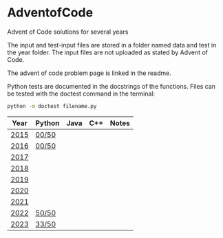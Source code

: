 # AdventofCode
Advent of Code solutions for several years

The input and test-input files are stored in a folder named data and test in the year folder. The input files are not uploaded as stated by Advent of Code.

The advent of code problem page is linked in the readme.

Python tests are documented in the docstrings of the functions. Files can be tested with the doctest command in the terminal:

```sh
python -m doctest filename.py
```



| Year | Python | Java | C++ | Notes |
|------|--------|------|-----|-------|
| [2015](https://adventofcode.com/2015) | [00/50](https://github.com/JLJVS/AdventofCode/tree/main/2015/Python) |      |     |       |
| [2016](https://adventofcode.com/2016) | [00/50](https://github.com/JLJVS/AdventofCode/tree/main/2016/Python) |      |     |       |
| [2017](https://adventofcode.com/2017) |        |      |     |       |
| [2018](https://adventofcode.com/2018) |        |      |     |       |
| [2019](https://adventofcode.com/2019) |        |      |     |       |
| [2020](https://adventofcode.com/2020) |        |      |     |       |
| [2021](https://adventofcode.com/2021) |        |      |     |       |
| [2022](https://adventofcode.com/2022) | [50/50](https://github.com/JLJVS/AdventofCode/tree/main/2022/Python) |      |     |       |
| [2023](https://adventofcode.com/2023) | [33/50](https://github.com/JLJVS/AdventofCode/tree/main/2023/Python) |      |     |       |

